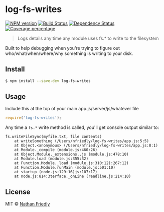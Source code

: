 # log-fs-writes 

[![NPM version][npm-image]][npm-url] [![Build Status][travis-image]][travis-url] [![Dependency Status][daviddm-image]][daviddm-url] [![Coverage percentage][coveralls-image]][coveralls-url]

> Logs details any time any module uses fs.* to write to the filesystem

Built to help debugging when you're trying to figure out who/what/when/where/why something is writing to your disk.

## Install

```sh
$ npm install --save-dev log-fs-writes
```


## Usage

Include this at the top of your main app.js/server/js/whatever file

```js
require('log-fs-writes');
```

Any time a `fs.*` write method is called, you'll get console output similar to:

```
fs.writeFileSync(myfile.txt, file contents)
    at writeSomething (/Users/nfriedly/log-fs-writes/app.js:5:5)
    at Object.<anonymous> (/Users/nfriedly/log-fs-writes/app.js:8:1)
    at Module._compile (module.js:460:26)
    at Object.Module._extensions..js (module.js:478:10)
    at Module.load (module.js:355:32)
    at Function.Module._load (module.js:310:12):267:12)
    at Function.Module.runMain (module.js:501:10)
    at startup (node.js:129:16)js:107:17)
    at node.js:814:3terface._onLine (readline.js:214:10)
```

## License

MIT © [Nathan Friedly](http://nfriedly.com/)


[npm-image]: https://badge.fury.io/js/log-fs-writes.svg
[npm-url]: https://npmjs.org/package/log-fs-writes
[travis-image]: https://api.travis-ci.org/nfriedly/node-log-fs-writes.svg?branch=master
[travis-url]: https://travis-ci.org/nfriedly/node-log-fs-writes
[daviddm-image]: https://david-dm.org/nfriedly/node-log-fs-writes.svg?theme=shields.io
[daviddm-url]: https://david-dm.org/nfriedly/node-log-fs-writes
[coveralls-image]: https://coveralls.io/repos/nfriedly/node-log-fs-writes/badge.svg
[coveralls-url]: https://coveralls.io/r/nfriedly/node-log-fs-writes
